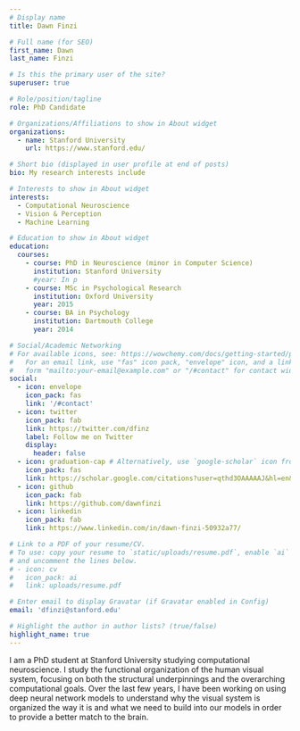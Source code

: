 ```yaml
---
# Display name
title: Dawn Finzi

# Full name (for SEO)
first_name: Dawn
last_name: Finzi

# Is this the primary user of the site?
superuser: true

# Role/position/tagline
role: PhD Candidate

# Organizations/Affiliations to show in About widget
organizations:
  - name: Stanford University
    url: https://www.stanford.edu/

# Short bio (displayed in user profile at end of posts)
bio: My research interests include 

# Interests to show in About widget
interests:
  - Computational Neuroscience
  - Vision & Perception
  - Machine Learning

# Education to show in About widget
education:
  courses:
    - course: PhD in Neuroscience (minor in Computer Science)
      institution: Stanford University
      #year: In p
    - course: MSc in Psychological Research
      institution: Oxford University
      year: 2015
    - course: BA in Psychology
      institution: Dartmouth College
      year: 2014

# Social/Academic Networking
# For available icons, see: https://wowchemy.com/docs/getting-started/page-builder/#icons
#   For an email link, use "fas" icon pack, "envelope" icon, and a link in the
#   form "mailto:your-email@example.com" or "/#contact" for contact widget.
social:
  - icon: envelope
    icon_pack: fas
    link: '/#contact'
  - icon: twitter
    icon_pack: fab
    link: https://twitter.com/dfinz
    label: Follow me on Twitter
    display:
      header: false
  - icon: graduation-cap # Alternatively, use `google-scholar` icon from `ai` icon pack
    icon_pack: fas
    link: https://scholar.google.com/citations?user=qthd3OAAAAAJ&hl=en&oi=ao
  - icon: github
    icon_pack: fab
    link: https://github.com/dawnfinzi
  - icon: linkedin
    icon_pack: fab
    link: https://www.linkedin.com/in/dawn-finzi-50932a77/

# Link to a PDF of your resume/CV.
# To use: copy your resume to `static/uploads/resume.pdf`, enable `ai` icons in `params.yaml`,
# and uncomment the lines below.
# - icon: cv
#   icon_pack: ai
#   link: uploads/resume.pdf

# Enter email to display Gravatar (if Gravatar enabled in Config)
email: 'dfinzi@stanford.edu'

# Highlight the author in author lists? (true/false)
highlight_name: true
---
```


I am a PhD student at Stanford University studying computational neuroscience. I study the functional organization of the human visual system, focusing on both the structural underpinnings and the overarching computational goals. Over the last few years, I have been working on using deep neural network models to understand why the visual system is organized the way it is and what we need to build into our models in order to provide a better match to the brain.

<!-- {< icon name="download" pack="fas" >}} Download my {{< staticref "uploads/demo_resume.pdf" "newtab" >}}resumé {{< /staticref >}}. -->
